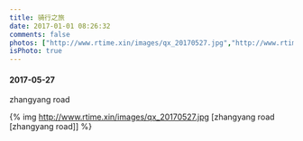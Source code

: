```yaml
---
title: 骑行之旅
date: 2017-01-01 08:26:32
comments: false
photos: ["http://www.rtime.xin/images/qx_20170527.jpg","http://www.rtime.xin/images/qx_20170528.jpg","http://www.rtime.xin/images/qx_20170610.jpg"]
isPhoto: true
---
```


#### 2017-05-27 ####
<div class="location">
    <i class="location-icon" style="opacity: 1; top: 0px;"></i>
    <span class="location-text animate-init" style="opacity: 1; top: 0px;">zhangyang road</span>
</div>

 {% img  http://www.rtime.xin/images/qx_20170527.jpg  [zhangyang road [zhangyang road]] %}  